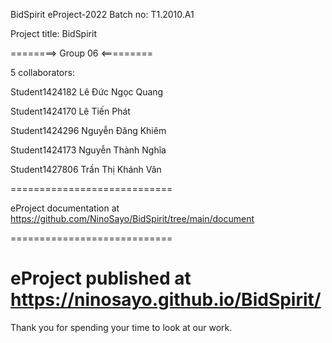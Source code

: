 BidSpirit
eProject-2022 Batch no: T1.2010.A1

Project title: BidSpirit

========> Group 06 <=========

5 collaborators:

Student1424182 Lê Đức Ngọc Quang

Student1424170 Lê Tiến Phát

Student1424296 Nguyễn Đăng Khiêm

Student1424173 Nguyễn Thành Nghĩa

Student1427806 Trần Thị Khánh Vân

============================

eProject documentation at https://github.com/NinoSayo/BidSpirit/tree/main/document

============================

eProject published at https://ninosayo.github.io/BidSpirit/
============================

Thank you for spending your time to look at our work.
